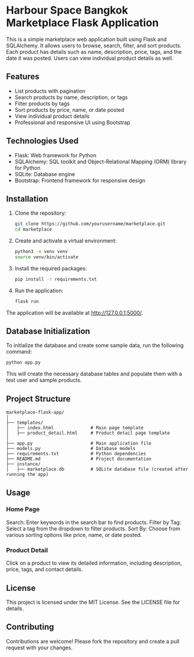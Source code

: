 # Harbour Space Bangkok Marketplace Flask Application

This is a simple marketplace web application built using Flask and SQLAlchemy. It allows users to browse, search, filter, and sort products. Each product has details such as name, description, price, tags, and the date it was posted. Users can view individual product details as well.

## Features

- List products with pagination
- Search products by name, description, or tags
- Filter products by tags
- Sort products by price, name, or date posted
- View individual product details
- Professional and responsive UI using Bootstrap

## Technologies Used

- Flask: Web framework for Python
- SQLAlchemy: SQL toolkit and Object-Relational Mapping (ORM) library for Python
- SQLite: Database engine
- Bootstrap: Frontend framework for responsive design

## Installation

1. Clone the repository:
   ```bash
   git clone https://github.com/yourusername/marketplace.git
   cd marketplace

2. Create and activate a virtual environment:
   ```bash
   python3 -m venv venv
   source venv/bin/activate

4. Install the required packages:
   ```bash
   pip install -r requirements.txt

4. Run the application:
   ```bash
   flask run

The application will be available at http://127.0.0.1:5000/.

## Database Initialization

To initialize the database and create some sample data, run the following command:

```bash
python app.py
```

This will create the necessary database tables and populate them with a test user and sample products.

## Project Structure

```
marketplace-flask-app/
│
├── templates/
│   ├── index.html              # Main page template
│   ├── product_detail.html     # Product detail page template
│
├── app.py                      # Main application file
├── models.py                   # Database models
├── requirements.txt            # Python dependencies
├── README.md                   # Project documentation
├── instance/
│   ├── marketplace.db          # SQLite database file (created after running the app)
```

## Usage

### Home Page
Search: Enter keywords in the search bar to find products.
Filter by Tag: Select a tag from the dropdown to filter products.
Sort By: Choose from various sorting options like price, name, or date posted.

### Product Detail
Click on a product to view its detailed information, including description, price, tags, and contact details.

## License

This project is licensed under the MIT License. See the LICENSE file for details.

## Contributing

Contributions are welcome! Please fork the repository and create a pull request with your changes.
